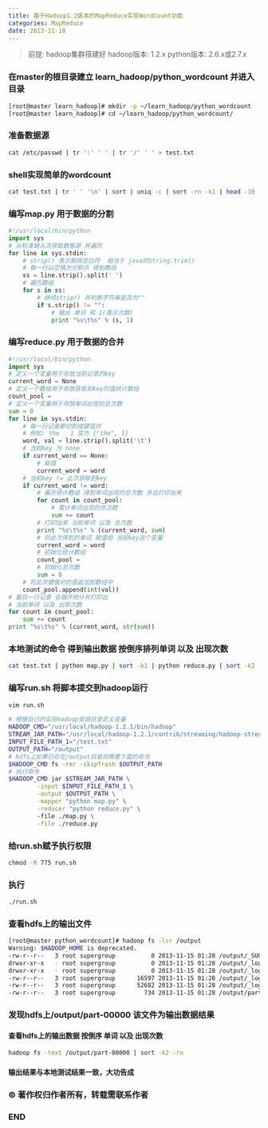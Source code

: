 ```yaml
---
title: 基于Hadoop1.2版本的MapReduce实现WordCount功能
categories: MapReduce
date: 2013-11-18
---
```



>
> 前提: 
> hadoop集群搭建好
> hadoop版本: 1.2.x
> python版本: 2.6.x或2.7.x
>


### 在master的根目录建立 learn_hadoop/python_wordcount 并进入目录

``` bash
[root@master learn_hadoop]# mkdir -p ~/learn_hadoop/python_wordcount
[root@master learn_hadoop]# cd ~/learn_hadoop/python_wordcount/
```


### 准备数据源
``` bash
cat /etc/passwd | tr ':' ' ' | tr '/' ' ' > test.txt
```

### shell实现简单的wordcount
``` bash
cat test.txt | tr ' ' '\n' | sort | uniq -c | sort -rn -k1 | head -10
```

### 编写map.py 用于数据的分割
``` python
#!/usr/local/bin/python
import sys
# 从标准输入流获取数据源 并遍历
for line in sys.stdin:
    # strip() 表示删除空白符  相当于 java的String.trim()
    # 每一行以空格为分割点 得到数组
	ss = line.strip().split(' ')
    # 遍历数组
	for s in ss:
        # 继续strip() 并判断字符串是否为""
		if s.strip() != "":
            # 输出 单词 和 1(表示次数)
			print "%s\t%s" % (s, 1)
```


### 编写reduce.py 用于数据的合并
``` python
#!/usr/local/bin/python
import sys
# 定义一个变量用于存放当前记录的key
current_word = None
# 定义一个数组用于存放获取到key的值统计数组
count_pool = 
# 定义一个变量用于存放单词出现的总次数
sum = 0
for line in sys.stdin:
	# 每一行记录都切割成键值对 
	# 例如: the	1 变为 {"the", 1}
	word, val = line.strip().split('\t')
	# 当前key 为 none
	if current_word == None:
		# 赋值
		current_word = word
	# 当前key != 此次获取到key
	if current_word != word:
		# 遍历统计数组 得到单词出现的总次数 并且打印出来  
		for count in count_pool:
			# 累计单词出现的总次数
			sum += count
		# 打印出来 当前单词 以及 总次数	
		print "%s\t%s" % (current_word, sum)
		# 将此次得到的单词 赋值给 当前key这个变量
		current_word = word
		# 初始化统计数组
		count_pool = 
		# 初始化总次数
		sum = 0
	# 将此次键值对的值追加到数组中
	count_pool.append(int(val))
# 最后一行记录 会循环统计并打印出 
# 当前单词 以及 出现次数
for count in count_pool:
	sum += count
print "%s\t%s" % (current_word, str(sum))
```

### 本地测试的命令 得到输出数据 按倒序排列单词 以及 出现次数
``` bash
cat test.txt | python map.py | sort -k1 | python reduce.py | sort -k2 -rn
```


### 编写run.sh 将脚本提交到hadoop运行
``` bash
vim run.sh

# 根据自己的实际hadoop安装目录定义变量
HADOOP_CMD="/usr/local/hadoop-1.2.1/bin/hadoop"
STREAM_JAR_PATH="/usr/local/hadoop-1.2.1/contrib/streaming/hadoop-streaming-1.2.1.jar"
INPUT_FILE_PATH_1="/test.txt"
OUTPUT_PATH="/output"
# hdfs上如果已存在/output目录则需要下面的命令
$HADOOP_CMD fs -rmr -skipTrash $OUTPUT_PATH
# 执行命令
$HADOOP_CMD jar $STREAM_JAR_PATH \
		-input $INPUT_FILE_PATH_1 \
		-output $OUTPUT_PATH \
		-mapper "python map.py" \
		-reducer "python reduce.py" \ 
		-file ./map.py \
		-file ./reduce.py
```

### 给run.sh赋予执行权限
``` bash
chmod -R 775 run.sh
```

### 执行
``` bash
./run.sh
```

### 查看hdfs上的输出文件
``` bash
[root@master python_wordcount]# hadoop fs -lsr /output
Warning: $HADOOP_HOME is deprecated.
-rw-r--r--   3 root supergroup          0 2013-11-15 01:28 /output/_SUCCESS
drwxr-xr-x   - root supergroup          0 2013-11-15 01:28 /output/_logs
drwxr-xr-x   - root supergroup          0 2013-11-15 01:28 /output/_logs/history
-rw-r--r--   3 root supergroup      16597 2013-11-15 01:28 /output/_logs/history/job_201311150126_0003_1492104524860_root_streamjob2185335538628447165.jar
-rw-r--r--   3 root supergroup      52682 2013-11-15 01:28 /output/_logs/history/job_201704110143_0003_conf.xml
-rw-r--r--   3 root supergroup        734 2013-11-15 01:28 /output/part-00000
```

### 发现hdfs上/output/part-00000 该文件为输出数据结果
#### 查看hdfs上的输出数据 按倒序 单词 以及 出现次数

``` bash
hadoop fs -text /output/part-00000 | sort -k2 -rn
```

#### 输出结果与本地测试结果一致，大功告成

### © 著作权归作者所有，转载需联系作者

### END


